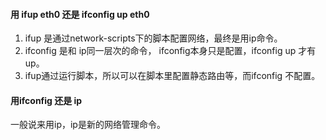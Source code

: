 #### 用 ifup eth0 还是 ifconfig up eth0
1. ifup 是通过network-scripts下的脚本配置网络，最终是用ip命令。
1. ifconfig 是和 ip同一层次的命令， ifconfig本身只是配置，ifconfig up 才有up。
1. ifup通过运行脚本，所以可以在脚本里配置静态路由等，而ifconfig 不配置。

#### 用ifconfig 还是 ip
一般说来用ip，ip是新的网络管理命令。
